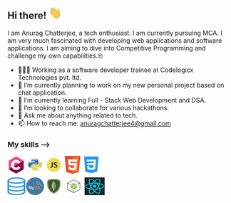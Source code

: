 <h2>Hi there! <img src="https://raw.githubusercontent.com/ABSphreak/ABSphreak/master/gifs/Hi.gif" width="30px"> </h2> 

I am Anurag Chatterjee, a tech enthusiast. I am currently pursuing MCA. I am very much fascinated with developing web applications and software applications. 
I am aiming to dive into Competitive Programming and challenge my own capabilities.🤓

- 👨🏻‍💻 Working as a software developer trainee at Codelogicx Technologies pvt. ltd.
- 🔭 I’m currently planning to work on my new personal project based on chat application.
- 🌱 I’m currently learning Full - Stack Web Development and DSA.
- 👯 I’m looking to collaborate for various hackathons.
- 💬 Ask me about anything related to tech.
- 📫 How to reach me: anuragchatterjee4@gmail.com


### My skills --> <br>

<img align="left" src="skills/c.png" alt="C logo" width=40 height=40 style="margin-right: 2px"/>         
<img align="left" src="skills/python.png" alt="python logo" width=40 height=45 style="margin-right: 2px"/>
<img align="left" src="skills/JS.png" alt="JS logo" width=40 height=40 style="margin-right: 2px"/>
<img align="left" src="skills/html5.png" alt="html5 logo" width=40 height=40 style="margin-right: 2px"/>
<img align="left" src="skills/css.png" alt="css logo" width=40 height=40 style="margin-right: 2px"/>

<br/><br/>

<img align="left" src="skills/sql.png" alt="sql logo" width=40 height=40 style="margin-right: 2px"/>
<img align="left" src="skills/mysql.png" alt="mysql logo" width=40 height=40 style="margin-right: 2px"/>
<img align="left" src="skills/mongodb.png" alt="mongodb logo" width=40 height=40 style="margin-right: 2px"/>
<img align="left" src="skills/nodejs.png" alt="nodejs logo" width=45 height=40 style="margin-right: 2px"/>
<img align="left" src="skills/reactjs.png" alt="nodejs logo" width=45 height=40 style="margin-right: 2px"/>
